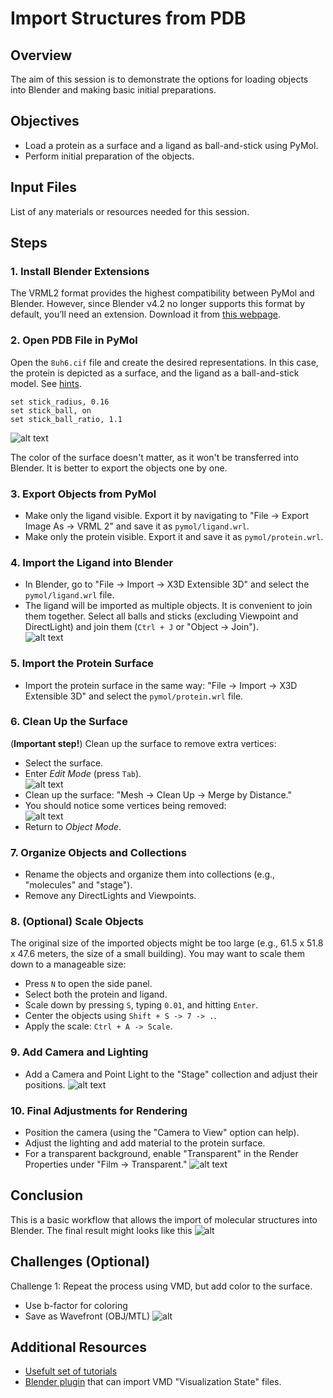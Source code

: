 # Import Structures from PDB

## Overview
The aim of this session is to demonstrate the options for loading objects into Blender and making basic initial preparations.

## Objectives
- Load a protein as a surface and a ligand as ball-and-stick using PyMol.
- Perform initial preparation of the objects.

## Input Files
List of any materials or resources needed for this session.

## Steps

### 1. Install Blender Extensions
The VRML2 format provides the highest compatibility between PyMol and Blender. However, since Blender v4.2 no longer supports this format by default, you’ll need an extension. Download it from [this webpage](https://extensions.blender.org/add-ons/web3d-x3d-vrml2-format/).

### 2. Open PDB File in PyMol
Open the `8uh6.cif` file and create the desired representations. In this case, the protein is depicted as a surface, and the ligand as a ball-and-stick model. See [hints](./s1_hints.md).

```
set stick_radius, 0.16
set stick_ball, on
set stick_ball_ratio, 1.1
```
![alt text](img/image-4.png)

The color of the surface doesn't matter, as it won't be transferred into Blender. It is better to export the objects one by one.

### 3. Export Objects from PyMol
- Make only the ligand visible. Export it by navigating to "File -> Export Image As -> VRML 2" and save it as `pymol/ligand.wrl`.
- Make only the protein visible. Export it and save it as `pymol/protein.wrl`.

### 4. Import the Ligand into Blender
- In Blender, go to "File -> Import -> X3D Extensible 3D" and select the `pymol/ligand.wrl` file.
- The ligand will be imported as multiple objects. It is convenient to join them together. Select all balls and sticks (excluding Viewpoint and DirectLight) and join them (`Ctrl + J` or "Object -> Join").  
  ![alt text](img/image-5.png)

### 5. Import the Protein Surface
- Import the protein surface in the same way: "File -> Import -> X3D Extensible 3D" and select the `pymol/protein.wrl` file.

### 6. Clean Up the Surface
(**Important step!**) Clean up the surface to remove extra vertices:
- Select the surface.
- Enter *Edit Mode* (press `Tab`).  
  ![alt text](img/image-2.png)
- Clean up the surface: "Mesh -> Clean Up -> Merge by Distance."
- You should notice some vertices being removed:  
![alt text](img/image.png)
- Return to *Object Mode*.

### 7. Organize Objects and Collections
- Rename the objects and organize them into collections (e.g., "molecules" and "stage").
- Remove any DirectLights and Viewpoints.

### 8. (Optional) Scale Objects
The original size of the imported objects might be too large (e.g., 61.5 x 51.8 x 47.6 meters, the size of a small building). You may want to scale them down to a manageable size:
- Press `N` to open the side panel.
- Select both the protein and ligand.
- Scale down by pressing `S`, typing `0.01`, and hitting `Enter`.
- Center the objects using `Shift + S -> 7 -> .`.
- Apply the scale: `Ctrl + A -> Scale`.

### 9. Add Camera and Lighting
- Add a Camera and Point Light to the "Stage" collection and adjust their positions.
![alt text](img/image-7.png)


### 10. Final Adjustments for Rendering
- Position the camera (using the "Camera to View" option can help).
- Adjust the lighting and add material to the protein surface.
- For a transparent background, enable "Transparent" in the Render Properties under "Film -> Transparent."
  ![alt text](img/image-6.png)

## Conclusion
This is a basic workflow that allows the import of molecular structures into Blender.
The final result might looks like this ![alt](img/S1.png)

## Challenges (Optional)
Challenge 1: Repeat the process using VMD, but add color to the surface.
- Use b-factor for coloring
- Save as Wavefront (OBJ/MTL)
![alt](img/S1_VMD.png)

## Additional Resources
- [Usefult set of tutorials](https://www.youtube.com/@blenderguru)
- [Blender plugin](https://github.com/durrantlab/blendmol) that can import VMD "Visualization State" files.